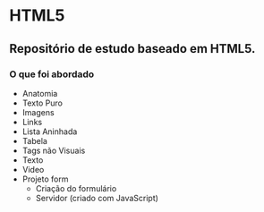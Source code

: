 # HTML5

## Repositório de estudo baseado em HTML5. 

### O que foi abordado

<!--ts-->
   * Anatomia
   * Texto Puro 
   * Imagens
   * Links
   * Lista Aninhada
   * Tabela
   * Tags não Visuais
   * Texto
   * Video
   * Projeto form
     * Criação do formulário
     * Servidor (criado com JavaScript)
<!--te-->